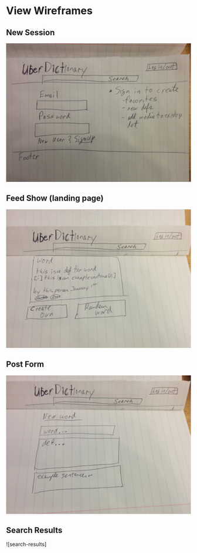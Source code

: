 # View Wireframes

## New Session
![new-session]

## Feed Show (landing page)
![feed-show]





## Post Form
![post-form]

## Search Results
![search-results]

[new-session]: ./wireframes/Signup:in.jpg
[feed-show]: ./wireframes/word_show.jpg
[post-form]: ./wireframes/new_word.jpg
